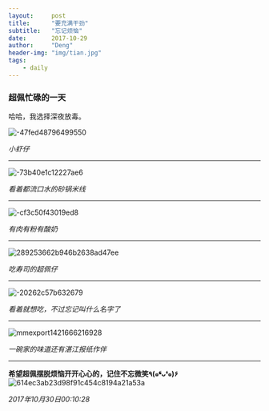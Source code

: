 ```yaml
---
layout:     post
title:      "要充满干劲"
subtitle:   "忘记烦恼"
date:       2017-10-29
author:     "Deng"
header-img: "img/tian.jpg"
tags:
    - daily
---
```


>

### 超佩忙碌的一天

哈哈，我选择深夜放毒。

![-47fed48796499550](/img/-47fed48796499550.jpg)

*小虾仔*

---

![-73b40e1c12227ae6](/img/-73b40e1c12227ae6.jpg)

*看着都流口水的砂锅米线*

---

![-cf3c50f43019ed8](/img/-cf3c50f43019ed8.jpg)

*有肉有粉有酸奶*

---

![289253662b946b2638ad47ee](/img/289253662b946b2638ad47ee.jpg)

*吃寿司的超佩仔*

---

![-20262c57b632679](/img/-20262c57b632679.jpg)

*看着就想吃，不过忘记叫什么名字了*

---

![mmexport1421666216928](/img/mmexport1421666216928.jpg)

*一碗家的味道还有湛江报纸作伴*

---

**希望超佩摆脱烦恼开开心心的，记住不忘微笑٩(๑❛ᴗ❛๑)۶**![614ec3ab23d98f91c454c8194a21a53a](/img/614ec3ab23d98f91c454c8194a21a53a.gif)

*2017年10月30日00:10:28*